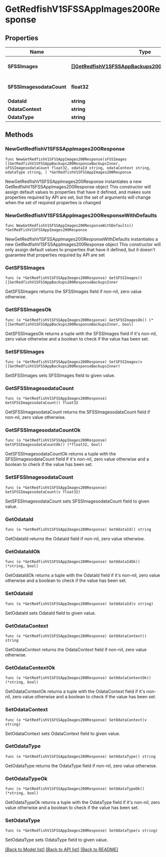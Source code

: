 # GetRedfishV1SFSSAppImages200Response

## Properties

Name | Type | Description | Notes
------------ | ------------- | ------------- | -------------
**SFSSImages** | [**[]GetRedfishV1SFSSAppBackups200ResponseBackupsInner**](GetRedfishV1SFSSAppBackups200ResponseBackupsInner.md) | A set of SFSS images | 
**SFSSImagesodataCount** | **float32** | Number of SFSS images | 
**OdataId** | **string** |  | 
**OdataContext** | **string** |  | 
**OdataType** | **string** |  | 

## Methods

### NewGetRedfishV1SFSSAppImages200Response

`func NewGetRedfishV1SFSSAppImages200Response(sFSSImages []GetRedfishV1SFSSAppBackups200ResponseBackupsInner, sFSSImagesodataCount float32, odataId string, odataContext string, odataType string, ) *GetRedfishV1SFSSAppImages200Response`

NewGetRedfishV1SFSSAppImages200Response instantiates a new GetRedfishV1SFSSAppImages200Response object
This constructor will assign default values to properties that have it defined,
and makes sure properties required by API are set, but the set of arguments
will change when the set of required properties is changed

### NewGetRedfishV1SFSSAppImages200ResponseWithDefaults

`func NewGetRedfishV1SFSSAppImages200ResponseWithDefaults() *GetRedfishV1SFSSAppImages200Response`

NewGetRedfishV1SFSSAppImages200ResponseWithDefaults instantiates a new GetRedfishV1SFSSAppImages200Response object
This constructor will only assign default values to properties that have it defined,
but it doesn't guarantee that properties required by API are set

### GetSFSSImages

`func (o *GetRedfishV1SFSSAppImages200Response) GetSFSSImages() []GetRedfishV1SFSSAppBackups200ResponseBackupsInner`

GetSFSSImages returns the SFSSImages field if non-nil, zero value otherwise.

### GetSFSSImagesOk

`func (o *GetRedfishV1SFSSAppImages200Response) GetSFSSImagesOk() (*[]GetRedfishV1SFSSAppBackups200ResponseBackupsInner, bool)`

GetSFSSImagesOk returns a tuple with the SFSSImages field if it's non-nil, zero value otherwise
and a boolean to check if the value has been set.

### SetSFSSImages

`func (o *GetRedfishV1SFSSAppImages200Response) SetSFSSImages(v []GetRedfishV1SFSSAppBackups200ResponseBackupsInner)`

SetSFSSImages sets SFSSImages field to given value.


### GetSFSSImagesodataCount

`func (o *GetRedfishV1SFSSAppImages200Response) GetSFSSImagesodataCount() float32`

GetSFSSImagesodataCount returns the SFSSImagesodataCount field if non-nil, zero value otherwise.

### GetSFSSImagesodataCountOk

`func (o *GetRedfishV1SFSSAppImages200Response) GetSFSSImagesodataCountOk() (*float32, bool)`

GetSFSSImagesodataCountOk returns a tuple with the SFSSImagesodataCount field if it's non-nil, zero value otherwise
and a boolean to check if the value has been set.

### SetSFSSImagesodataCount

`func (o *GetRedfishV1SFSSAppImages200Response) SetSFSSImagesodataCount(v float32)`

SetSFSSImagesodataCount sets SFSSImagesodataCount field to given value.


### GetOdataId

`func (o *GetRedfishV1SFSSAppImages200Response) GetOdataId() string`

GetOdataId returns the OdataId field if non-nil, zero value otherwise.

### GetOdataIdOk

`func (o *GetRedfishV1SFSSAppImages200Response) GetOdataIdOk() (*string, bool)`

GetOdataIdOk returns a tuple with the OdataId field if it's non-nil, zero value otherwise
and a boolean to check if the value has been set.

### SetOdataId

`func (o *GetRedfishV1SFSSAppImages200Response) SetOdataId(v string)`

SetOdataId sets OdataId field to given value.


### GetOdataContext

`func (o *GetRedfishV1SFSSAppImages200Response) GetOdataContext() string`

GetOdataContext returns the OdataContext field if non-nil, zero value otherwise.

### GetOdataContextOk

`func (o *GetRedfishV1SFSSAppImages200Response) GetOdataContextOk() (*string, bool)`

GetOdataContextOk returns a tuple with the OdataContext field if it's non-nil, zero value otherwise
and a boolean to check if the value has been set.

### SetOdataContext

`func (o *GetRedfishV1SFSSAppImages200Response) SetOdataContext(v string)`

SetOdataContext sets OdataContext field to given value.


### GetOdataType

`func (o *GetRedfishV1SFSSAppImages200Response) GetOdataType() string`

GetOdataType returns the OdataType field if non-nil, zero value otherwise.

### GetOdataTypeOk

`func (o *GetRedfishV1SFSSAppImages200Response) GetOdataTypeOk() (*string, bool)`

GetOdataTypeOk returns a tuple with the OdataType field if it's non-nil, zero value otherwise
and a boolean to check if the value has been set.

### SetOdataType

`func (o *GetRedfishV1SFSSAppImages200Response) SetOdataType(v string)`

SetOdataType sets OdataType field to given value.



[[Back to Model list]](../README.md#documentation-for-models) [[Back to API list]](../README.md#documentation-for-api-endpoints) [[Back to README]](../README.md)


